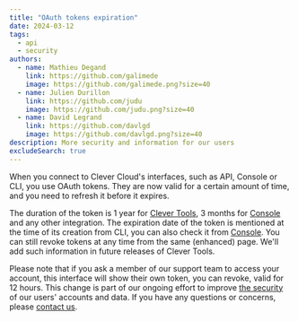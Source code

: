 ```yaml
---
title: "OAuth tokens expiration"
date: 2024-03-12
tags:
  - api
  - security
authors:
  - name: Mathieu Degand
    link: https://github.com/galimede
    image: https://github.com/galimede.png?size=40
  - name: Julien Durillon
    link: https://github.com/judu
    image: https://github.com/judu.png?size=40
  - name: David Legrand
    link: https://github.com/davlgd
    image: https://github.com/davlgd.png?size=40
description: More security and information for our users
excludeSearch: true
---
```


When you connect to Clever Cloud's interfaces, such as API, Console or CLI, you use OAuth tokens. They are now valid for a certain amount of time, and you need to refresh it before it expires.

The duration of the token is 1 year for [Clever Tools](https://github.com/CleverCloud/clever-tools), 3 months for [Console](https://console.clever-cloud.com) and any other integration. The expiration date of the token is mentioned at the time of its creation from CLI, you can also check it from [Console](https://console.clever-cloud.com/users/me/tokens). You can still revoke tokens at any time from the same (enhanced) page. We'll add such information in future releases of Clever Tools. 

Please note that if you ask a member of our support team to access your account, this interface will show their own token, you can revoke, valid for 12 hours. This change is part of our ongoing effort to improve [the security](https://www.clever-cloud.com/security/) of our users' accounts and data. If you have any questions or concerns, please [contact us](https://console.clever-cloud.com/ticket-center-choice).